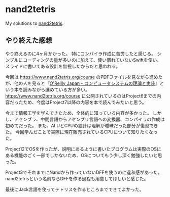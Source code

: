 # nand2tetris

My solutions to [nand2tetris](http://nand2tetris.org/).

## やり終えた感想

やり終えるのに4ヶ月かかった。
特にコンパイラ作成に苦労したと感じる。
シンプルにコーディングの量が多いのに加えて、使い慣れていないSwiftを使い、スライドに書いてある設計を無視したからだと思われる。

今回は https://www.nand2tetris.org/course のPDFファイルを見ながら進めたが、他の人を見ると『[O'Reilly Japan - コンピュータシステムの理論と実装](https://www.oreilly.co.jp/books/9784873117126/)』という本を読みながら進めている方が多い。
https://www.nand2tetris.org/course に公開されているのはProject6までの内容だったため、今度はProject7以降の内容を本で読んでみたいと思う。

今まで情報工学を学んできたため、全体的に知っている内容が多かった。
しかし、アセンブラ、中間言語からアセンブリ言語への変換器、コンパイラの作成は初めてだった。
また、ALUとCPUの設計は理解が曖昧だった部分が復習できた。
今回学んだことで実際に現在販売されているCPUについて知りたくなった。

Project12でOSを作ったが、説明にあるように書いたプログラムは実際のOSにある機能のごく一部でしかないため、OSについてもう少し深く勉強したいと思った。

Project3でそれまでにNandから作っていないDFFを使うのに違和感があった。
nand2tetrisという名前ならDFFを作る過程も用意してほしいと感じた。

最後にJack言語を使ってテトリスを作るところまでできてよかった。
